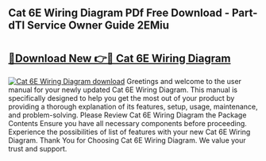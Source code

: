 ## Cat 6E Wiring Diagram PDf Free Download - Part-dTl Service Owner Guide 2EMiu

# <h2><a href="http://dfrh96.blite.top/?on=Cat+6E+Wiring+Diagram">🔗Download New 👉🔴 Cat 6E Wiring Diagram</a></h2>

[![Cat 6E Wiring Diagram download](https://i.imgur.com/lujVjoI.png)](http://dfrh96.blite.top/?on=Cat+6E+Wiring+Diagram)
Greetings and welcome to the user manual for your newly updated Cat 6E Wiring Diagram. This manual is specifically designed to help you get the most out of your product by providing a thorough explanation of its features, setup, usage, maintenance, and problem-solving. Please Review Cat 6E Wiring Diagram the Package Contents Ensure you have all necessary components before proceeding. Experience the possibilities of list of features with your new Cat 6E Wiring Diagram. Thank You for Choosing Cat 6E Wiring Diagram. We value your trust and support.
